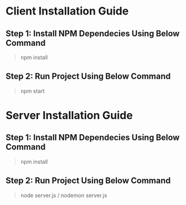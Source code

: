 # Client Installation Guide

## Step 1: Install NPM Dependecies Using Below Command

> npm install

## Step 2: Run Project Using Below Command

> npm start

# Server Installation Guide

## Step 1: Install NPM Dependecies Using Below Command

> npm install

## Step 2: Run Project Using Below Command

> node server.js / nodemon server.js
